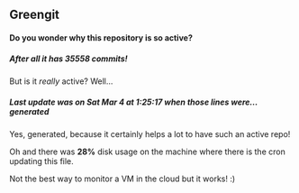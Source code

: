 ## Greengit

#### Do you wonder why this repository is so active?

##### After all it has 35558 commits!

But is it *really* active? Well...

##### Last update was on Sat Mar 4 at 1:25:17 when those lines were... generated

Yes, generated, because it certainly helps a lot to have such an active repo!

Oh and there was **28%** disk usage on the machine
where there is the cron updating this file.

Not the best way to monitor a VM in the cloud but it works! :)
